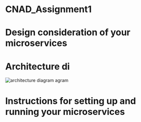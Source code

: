 # CNAD_Assignment1


# Design consideration of your microservices
# Architecture di
![architecture diagram](https://github.com/user-attachments/assets/57d6a3d3-3063-4e9e-9ace-a66fd00122d4)
agram
# Instructions for setting up and running your microservices
